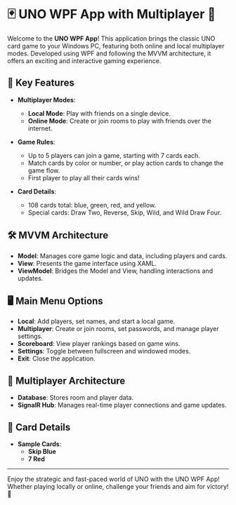 # 🃏 UNO WPF App with Multiplayer 🎲

Welcome to the **UNO WPF App**! This application brings the classic UNO card game to your Windows PC, featuring both online and local multiplayer modes. Developed using WPF and following the MVVM architecture, it offers an exciting and interactive gaming experience.

## 🌟 Key Features

- **Multiplayer Modes**:
  - **Local Mode**: Play with friends on a single device.
  - **Online Mode**: Create or join rooms to play with friends over the internet.

- **Game Rules**:
  - Up to 5 players can join a game, starting with 7 cards each.
  - Match cards by color or number, or play action cards to change the game flow.
  - First player to play all their cards wins!

- **Card Details**:
  - 108 cards total: blue, green, red, and yellow.
  - Special cards: Draw Two, Reverse, Skip, Wild, and Wild Draw Four.

## 🛠️ MVVM Architecture

- **Model**: Manages core game logic and data, including players and cards.
- **View**: Presents the game interface using XAML.
- **ViewModel**: Bridges the Model and View, handling interactions and updates.

## 🖥️ Main Menu Options

- **Local**: Add players, set names, and start a local game.
- **Multiplayer**: Create or join rooms, set passwords, and manage player settings.
- **Scoreboard**: View player rankings based on game wins.
- **Settings**: Toggle between fullscreen and windowed modes.
- **Exit**: Close the application.

## 📡 Multiplayer Architecture

- **Database**: Stores room and player data.
- **SignalR Hub**: Manages real-time player connections and game updates.

## 🎴 Card Details

- **Sample Cards**:
  - **Skip Blue**
  - **7 Red**

---

Enjoy the strategic and fast-paced world of UNO with the UNO WPF App! Whether playing locally or online, challenge your friends and aim for victory! 🚀
